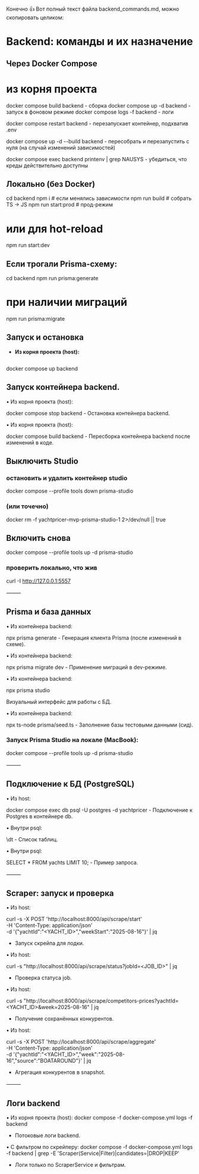 Конечно 👍 Вот полный текст файла backend_commands.md, можно скопировать целиком:

# Backend: команды и их назначение

## Через Docker Compose
# из корня проекта
docker compose build backend - сборка
docker compose up -d backend - запуск в фоновом режиме
docker compose logs -f backend - логи

docker compose restart backend - перезапускает контейнер, подхватив .env

docker compose up -d --build backend - пересобрать и перезапустить с нуля (на случай изменений зависимостей)

docker compose exec backend printenv | grep NAUSYS - убедиться, что креды действительно доступны

## Локально (без Docker)
cd backend
npm i                # если менялись зависимости
npm run build        # собрать TS → JS
npm run start:prod   # прод-режим
# или для hot-reload
npm run start:dev

## Если трогали Prisma-схему:
cd backend
npm run prisma:generate
# при наличии миграций
npm run prisma:migrate

## Запуск и остановка

- **Из корня проекта (host):**
  ```bash
docker compose up backend

## Запуск контейнера backend.
•	Из корня проекта (host):

docker compose stop backend - Остановка контейнера backend.

•	Из корня проекта (host):

docker compose build backend - Пересборка контейнера backend после изменений в коде.

## Выключить Studio
### остановить и удалить контейнер studio
docker compose --profile tools down prisma-studio
### (или точечно)
docker rm -f yachtpricer-mvp-prisma-studio-1 2>/dev/null || true

## Включить снова
docker compose --profile tools up -d prisma-studio
### проверить локально, что жив
curl -I http://127.0.0.1:5557

⸻

## Prisma и база данных
•	Из контейнера backend:

npx prisma generate - Генерация клиента Prisma (после изменений в схеме).

•	Из контейнера backend:

npx prisma migrate dev - Применение миграций в dev-режиме.

•	Из контейнера backend:

npx prisma studio

Визуальный интерфейс для работы с БД.

•	Из контейнера backend:

npx ts-node prisma/seed.ts - Заполнение базы тестовыми данными (сид).

### Запуск Prisma Studio на локале (MacBook):
docker compose --profile tools up -d prisma-studio

⸻

## Подключение к БД (PostgreSQL)
•	Из host:

docker compose exec db psql -U postgres -d yachtpricer - Подключение к Postgres в контейнере db.

•	Внутри psql:

\dt - Список таблиц.

•	Внутри psql:

SELECT * FROM yachts LIMIT 10; - Пример запроса.

⸻

## Scraper: запуск и проверка
•	Из host:

curl -s -X POST 'http://localhost:8000/api/scrape/start' \
  -H 'Content-Type: application/json' \
  -d '{"yachtId":"<YACHT_ID>","weekStart":"2025-08-16"}' | jq
- Запуск скрейпа для лодки.

•	Из host:

curl -s "http://localhost:8000/api/scrape/status?jobId=<JOB_ID>" | jq
- Проверка статуса job.

•	Из host:

curl -s "http://localhost:8000/api/scrape/competitors-prices?yachtId=<YACHT_ID>&week=2025-08-16" | jq
- Получение сохранённых конкурентов.

•	Из host:

curl -s -X POST 'http://localhost:8000/api/scrape/aggregate' \
  -H 'Content-Type: application/json' \
  -d '{"yachtId":"<YACHT_ID>","week":"2025-08-16","source":"BOATAROUND"}' | jq
- Агрегация конкурентов в snapshot.

⸻

## Логи backend
•	Из корня проекта (host):
docker compose -f docker-compose.yml logs -f backend
- Потоковые логи backend.

•	С фильтром по скрейперу:
docker compose -f docker-compose.yml logs -f backend | grep -E 'Scraper(Service|Filter)|candidates=|DROP|KEEP'
- Логи только по ScraperService и фильтрам.

